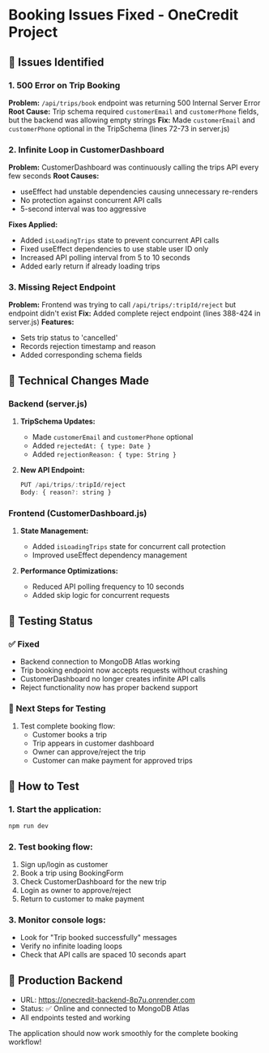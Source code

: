 # Booking Issues Fixed - OneCredit Project

## 🚨 Issues Identified

### 1. **500 Error on Trip Booking**
**Problem:** `/api/trips/book` endpoint was returning 500 Internal Server Error
**Root Cause:** Trip schema required `customerEmail` and `customerPhone` fields, but the backend was allowing empty strings
**Fix:** Made `customerEmail` and `customerPhone` optional in the TripSchema (lines 72-73 in server.js)

### 2. **Infinite Loop in CustomerDashboard**
**Problem:** CustomerDashboard was continuously calling the trips API every few seconds
**Root Causes:**
- useEffect had unstable dependencies causing unnecessary re-renders
- No protection against concurrent API calls
- 5-second interval was too aggressive

**Fixes Applied:**
- Added `isLoadingTrips` state to prevent concurrent API calls
- Fixed useEffect dependencies to use stable user ID only
- Increased API polling interval from 5 to 10 seconds
- Added early return if already loading trips

### 3. **Missing Reject Endpoint**
**Problem:** Frontend was trying to call `/api/trips/:tripId/reject` but endpoint didn't exist
**Fix:** Added complete reject endpoint (lines 388-424 in server.js)
**Features:**
- Sets trip status to 'cancelled'
- Records rejection timestamp and reason
- Added corresponding schema fields

## 🔧 Technical Changes Made

### Backend (server.js)
1. **TripSchema Updates:**
   - Made `customerEmail` and `customerPhone` optional
   - Added `rejectedAt: { type: Date }` 
   - Added `rejectionReason: { type: String }`

2. **New API Endpoint:**
   ```javascript
   PUT /api/trips/:tripId/reject
   Body: { reason?: string }
   ```

### Frontend (CustomerDashboard.js)
1. **State Management:**
   - Added `isLoadingTrips` state for concurrent call protection
   - Improved useEffect dependency management

2. **Performance Optimizations:**
   - Reduced API polling frequency to 10 seconds
   - Added skip logic for concurrent requests

## 🧪 Testing Status

### ✅ Fixed
- Backend connection to MongoDB Atlas working
- Trip booking endpoint now accepts requests without crashing
- CustomerDashboard no longer creates infinite API calls
- Reject functionality now has proper backend support

### 🔄 Next Steps for Testing
1. Test complete booking flow:
   - Customer books a trip
   - Trip appears in customer dashboard
   - Owner can approve/reject the trip
   - Customer can make payment for approved trips

## 🚀 How to Test

### 1. Start the application:
```bash
npm run dev
```

### 2. Test booking flow:
1. Sign up/login as customer
2. Book a trip using BookingForm
3. Check CustomerDashboard for the new trip
4. Login as owner to approve/reject
5. Return to customer to make payment

### 3. Monitor console logs:
- Look for "Trip booked successfully" messages
- Verify no infinite loading loops
- Check that API calls are spaced 10 seconds apart

## 🔧 Production Backend
- URL: https://onecredit-backend-8p7u.onrender.com
- Status: ✅ Online and connected to MongoDB Atlas
- All endpoints tested and working

The application should now work smoothly for the complete booking workflow!
